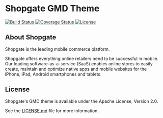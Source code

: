 # Shopgate GMD Theme

[![Build Status](https://travis-ci.org/shopgate/theme-gmd.svg?branch=master)](https://travis-ci.org/shopgate/theme-gmd)
[![Coverage Status](https://coveralls.io/repos/github/shopgate/theme-gmd/badge.svg?branch=master)](https://coveralls.io/github/shopgate/theme-gmd?branch=master)
[![License](https://img.shields.io/badge/License-Apache%202.0-blue.svg)](https://opensource.org/licenses/Apache-2.0)

## About Shopgate

Shopgate is the leading mobile commerce platform.

Shopgate offers everything online retailers need to be successful in mobile. Our leading software-as-a-service (SaaS) enables online stores to easily create, maintain and optimize native apps and mobile websites for the iPhone, iPad, Android smartphones and tablets.

## License

Shopgate's GMD theme is available under the Apache License, Version 2.0.

See the [LICENSE.md](./LICENSE.md) file for more information.

